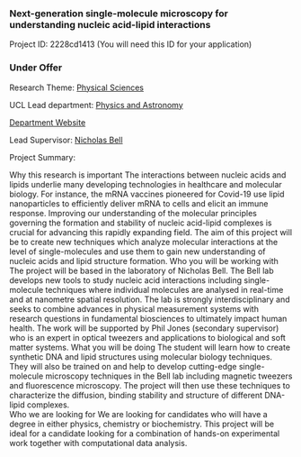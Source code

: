### Next-generation single-molecule microscopy for understanding nucleic acid-lipid interactions

Project ID: 2228cd1413
(You will need this ID for your application)

### Under Offer

Research Theme: [Physical Sciences](../themes/physical-sciences.md)

UCL Lead department: [Physics and Astronomy](../departments/physics-and-astronomy.md)

[Department Website](https://www.ucl.ac.uk/physics-astronomy)

Lead Supervisor: [Nicholas Bell](https://profiles.ucl.ac.uk/82428)

Project Summary:

Why this research is important
The interactions between nucleic acids and lipids underlie many developing technologies in healthcare and molecular biology. For instance, the mRNA vaccines pioneered for Covid-19 use lipid nanoparticles to efficiently deliver mRNA to cells and elicit an immune response. Improving our understanding of the molecular principles governing the formation and stability of nucleic acid-lipid complexes is crucial for advancing this rapidly expanding field. The aim of this project will be to create new techniques which analyze molecular interactions at the level of single-molecules and use them to gain new understanding of nucleic acids and lipid structure formation. 
Who you will be working with
The project will be based in the laboratory of Nicholas Bell. The Bell lab develops new tools to study nucleic acid interactions including single-molecule techniques where individual molecules are analysed in real-time and at nanometre spatial resolution. The lab is strongly interdisciplinary and seeks to combine advances in physical measurement systems with research questions in fundamental biosciences to ultimately impact human health. The work will be supported by Phil Jones (secondary supervisor) who is an expert in optical tweezers and applications to biological and soft matter systems.
What you will be doing
The student will learn how to create synthetic DNA and lipid structures using molecular biology techniques. They will also be trained on and help to develop cutting-edge single-molecule microscopy techniques in the Bell lab including magnetic tweezers and fluorescence microscopy. The project will then use these techniques to characterize the diffusion, binding stability and structure of different DNA-lipid complexes.   
Who we are looking for
We are looking for candidates who will have a degree in either physics, chemistry or biochemistry. This project will be ideal for a candidate looking for a combination of hands-on experimental work together with computational data analysis.
